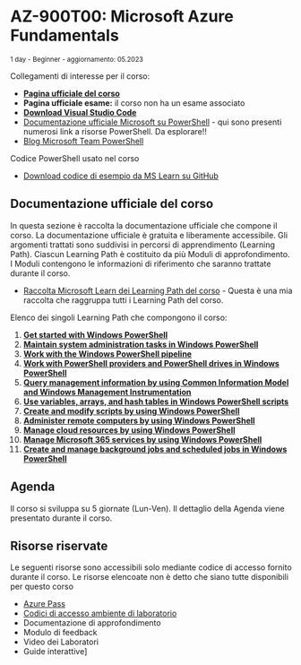 # AZ-900T00: Microsoft Azure Fundamentals

<sub>1 day - Beginner - aggiornamento: 05.2023</sub>

Collegamenti di interesse per il corso:
- [**Pagina ufficiale del corso**](https://learn.microsoft.com/en-us/training/courses/az-900t00)
- **Pagina ufficiale esame:** il corso non ha un esame associato 
- [**Download Visual Studio Code**](https://code.visualstudio.com/Download)
- [Documentazione ufficiale Microsoft su PowerShell](https://learn.microsoft.com/en-us/powershell/) - qui sono presenti numerosi link a risorse PowerShell. Da esplorare!!
- [Blog Microsoft Team PowerShell](https://devblogs.microsoft.com/powershell/)

Codice PowerShell usato nel corso
- [Download codice di esempio da MS Learn su GitHub](https://github.com/MicrosoftLearning/AZ-040T00-Automating-Administration-with-PowerShell/archive/refs/heads/master.zip)

## Documentazione ufficiale del corso 
In questa sezione è raccolta la documentazione ufficiale che compone il corso. La documentazione ufficiale è gratuita e liberamente accessibile. Gli argomenti trattati sono suddivisi in percorsi di apprendimento (Learning Path). Ciascun Learning Path è costituito da più Moduli di approfondimento. I Moduli contengono le informazioni di riferimento che saranno trattate durante il corso. 

- [Raccolta Microsoft Learn dei Learning Path del corso](https://learn.zipurl.it/lpaz-040) - Questa è una mia raccolta che raggruppa tutti i Learning Path del corso.

Elenco dei singoli Learning Path che compongono il corso:

1. [**Get started with Windows PowerShell**](https://learn.microsoft.com/en-us/training/paths/get-started-windows-powershell/?ns-enrollment-type=Collection&ns-enrollment-id=3noyt21g3dge8o)
2. [**Maintain system administration tasks in Windows PowerShell**](https://learn.microsoft.com/en-us/training/paths/maintain-system-administration-tasks-windows-powershell/?ns-enrollment-type=Collection&ns-enrollment-id=3noyt21g3dge8o)
3. [**Work with the Windows PowerShell pipeline**](https://learn.microsoft.com/en-us/training/paths/work-windows-powershell-pipeline/?ns-enrollment-type=Collection&ns-enrollment-id=3noyt21g3dge8o)
4. [**Work with PowerShell providers and PowerShell drives in Windows PowerShell**](https://learn.microsoft.com/en-us/training/paths/work-powershell-providers-powershell-drives-windows-powershell/?ns-enrollment-type=Collection&ns-enrollment-id=3noyt21g3dge8o)
5. [**Query management information by using Common Information Model and Windows Management Instrumentation**](https://learn.microsoft.com/en-us/training/paths/query-use-common-information-model-windows-management/?ns-enrollment-type=Collection&ns-enrollment-id=3noyt21g3dge8o)
6. [**Use variables, arrays, and hash tables in Windows PowerShell scripts**](https://learn.microsoft.com/en-us/training/paths/use-variables-arrays-hash-tables-windows-powershell/?ns-enrollment-type=Collection&ns-enrollment-id=3noyt21g3dge8o)
7. [**Create and modify scripts by using Windows PowerShell**](https://learn.microsoft.com/en-us/training/paths/create-modify-script-use-windows-powershell/?ns-enrollment-type=Collection&ns-enrollment-id=3noyt21g3dge8o)
8. [**Administer remote computers by using Windows PowerShell**](https://learn.microsoft.com/en-us/training/paths/administer-remote-computers-use-windows-powershell/?ns-enrollment-type=Collection&ns-enrollment-id=3noyt21g3dge8o)
9. [**Manage cloud resources by using Windows PowerShell**](https://learn.microsoft.com/en-us/training/paths/manage-cloud-resources-use-windows-powershell/?ns-enrollment-type=Collection&ns-enrollment-id=3noyt21g3dge8o)
10. [**Manage Microsoft 365 services by using Windows PowerShell**](https://learn.microsoft.com/en-us/training/paths/manage-microsoft-365-services-use-windows-powershell/?ns-enrollment-type=Collection&ns-enrollment-id=3noyt21g3dge8o)
11. [**Create and manage background jobs and scheduled jobs in Windows PowerShell**](https://learn.microsoft.com/en-us/training/paths/create-manage-background-jobs-scheduled-windows-powershell/?ns-enrollment-type=Collection&ns-enrollment-id=3noyt21g3dge8o)

## Agenda ##
Il corso si sviluppa su 5 giornate (Lun-Ven). Il dettaglio della Agenda viene presentato durante il corso.

## Risorse riservate
Le seguenti risorse sono accessibili solo mediante codice di accesso fornito durante il corso. Le risorse elencoate non è detto che siano tutte disponibili per questo corso
- [Azure Pass](https://learn.zipurl.it/ListaAZ-040)
- [Codici di accesso ambiente di laboratorio](https://learn.zipurl.it/ListaAZ-040)
- Documentazione di approfondimento
- Modulo di feedback
- Video dei Laboratori
- Guide interattive]


